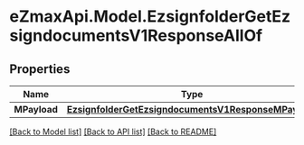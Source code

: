 
# eZmaxApi.Model.EzsignfolderGetEzsigndocumentsV1ResponseAllOf

## Properties

Name | Type | Description | Notes
------------ | ------------- | ------------- | -------------
**MPayload** | [**EzsignfolderGetEzsigndocumentsV1ResponseMPayload**](EzsignfolderGetEzsigndocumentsV1ResponseMPayload.md) |  | 

[[Back to Model list]](../README.md#documentation-for-models)
[[Back to API list]](../README.md#documentation-for-api-endpoints)
[[Back to README]](../README.md)

